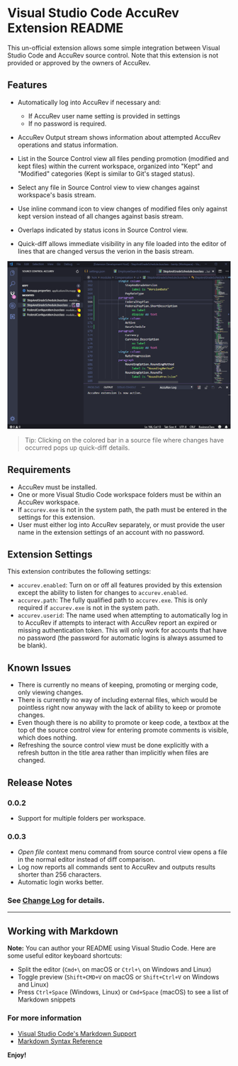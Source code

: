 # Visual Studio Code AccuRev Extension README

This un-official extension allows some simple integration between Visual Studio Code and AccuRev source control. Note that this extension is not provided or approved by the owners of AccuRev.

## Features

* Automatically log into AccuRev if necessary and:
   * If AccuRev user name setting is provided in settings
   * If no password is required.

* AccuRev Output stream shows information about attempted AccuRev operations and status information.

* List in the Source Control view all files pending promotion (modified and kept files) within the current workspace, organized into "Kept" and "Modified" categories (Kept is similar to Git's staged status).

* Select any file in Source Control view to view changes against workspace's basis stream.

* Use inline command icon to view changes of modified files only against kept version instead of all changes against basis stream.

* Overlaps indicated by status icons in Source Control view.

* Quick-diff allows immediate visibility in any file loaded into the editor of lines that are changed versus the verion in the basis stream.

![Quick-diff support](images/vscode-accurev.gif)

> Tip: Clicking on the colored bar in a source file where changes have occurred pops up quick-diff details.

## Requirements

* AccuRev must be installed.
* One or more Visual Studio Code workspace folders must be within an AccuRev workspace.
* If `accurev.exe` is not in the system path, the path must be entered in the settings for this extension.
* User must either log into AccuRev separately, or must provide the user name in the extension settings of an account with no password.

## Extension Settings

This extension contributes the following settings:

* `accurev.enabled`: Turn on or off all features provided by this extension except the ability to listen for changes to `accurev.enabled`.
* `accurev.path`: The fully qualified path to `accurev.exe`. This is only required if `accurev.exe` is not in the system path.
* `accurev.userid`: The name used when attempting to automatically log in to AccuRev if attempts to interact with AccuRev report an expired or missing authentication token. This will only work for accounts that have no password (the password for automatic logins is always assumed to be blank).

## Known Issues

* There is currently no means of keeping, promoting or merging code, only viewing changes.
* There is currently no way of including external files, which would be pointless right now anyway with the lack of ability to keep or promote changes.
* Even though there is no ability to promote or keep code, a textbox at the top of the source control view for entering promote comments is visible, which does nothing.
* Refreshing the source control view must be done explicitly with a refresh button in the title area rather than implicitly when files are changed.

## Release Notes

### 0.0.2
- Support for multiple folders per workspace.

### 0.0.3
- _Open file_ context menu command from source control view opens a file in the normal editor instead of diff comparison.
- Log now reports all commands sent to AccuRev and outputs results shorter than 256 characters.
- Automatic login works better.

### See [Change Log](CHANGELOG.md) for details.

-----------------------------------------------------------------------------------------------------------

## Working with Markdown

**Note:** You can author your README using Visual Studio Code.  Here are some useful editor keyboard shortcuts:

* Split the editor (`Cmd+\` on macOS or `Ctrl+\` on Windows and Linux)
* Toggle preview (`Shift+CMD+V` on macOS or `Shift+Ctrl+V` on Windows and Linux)
* Press `Ctrl+Space` (Windows, Linux) or `Cmd+Space` (macOS) to see a list of Markdown snippets

### For more information

* [Visual Studio Code's Markdown Support](http://code.visualstudio.com/docs/languages/markdown)
* [Markdown Syntax Reference](https://help.github.com/articles/markdown-basics/)

**Enjoy!**
